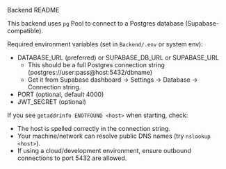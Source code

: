 Backend README

This backend uses `pg` Pool to connect to a Postgres database (Supabase-compatible).

Required environment variables (set in `Backend/.env` or system env):
- DATABASE_URL (preferred) or SUPABASE_DB_URL or SUPABASE_URL
  - This should be a full Postgres connection string (postgres://user:pass@host:5432/dbname)
  - Get it from Supabase dashboard → Settings → Database → Connection string.
- PORT (optional, default 4000)
- JWT_SECRET (optional)

If you see `getaddrinfo ENOTFOUND <host>` when starting, check:
- The host is spelled correctly in the connection string.
- Your machine/network can resolve public DNS names (try `nslookup <host>`).
- If using a cloud/development environment, ensure outbound connections to port 5432 are allowed.
